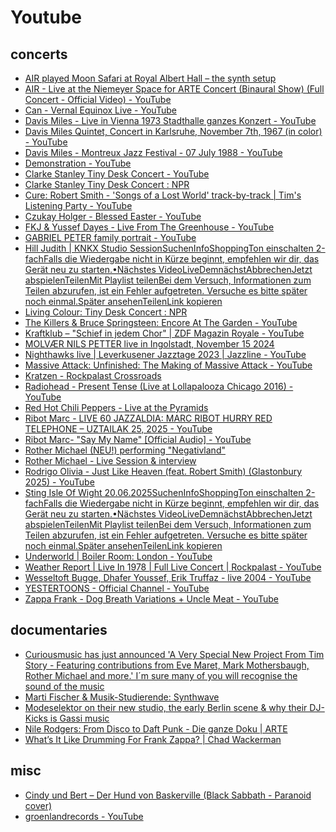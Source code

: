 # Youtube

## concerts

- [AIR played Moon Safari at Royal Albert Hall – the synth setup](https://synthanatomy.com/2024/09/air-played-moon-safari-at-royal-albert-hall-the-synth-setup.html)
- [AIR - Live at the Niemeyer Space for ARTE Concert (Binaural Show) (Full Concert - Official Video) - YouTube](https://www.youtube.com/watch?v=3GALJl6Y16w)
- [Can - Vernal Equinox Live - YouTube](https://www.youtube.com/watch?v=I4nHr44vE9I)
- [Davis Miles - Live in Vienna 1973 Stadthalle ganzes Konzert - YouTube](https://www.youtube.com/watch?v=Of-iP_VL7Bg)
- [Davis Miles Quintet, Concert in Karlsruhe, November 7th, 1967 (in color) - YouTube](https://www.youtube.com/watch?v=oCMDf5MXd2s&t=55s)
- [Davis Miles - Montreux Jazz Festival - 07 July 1988 - YouTube](https://m.youtube.com/watch?v=WmIn_IfJh90&t=2130s&pp=2AHSEJACAQ%3D%3D)
- [Demonstration - YouTube](https://www.youtube.com/playlist?list=OLAK5uy_mPwklvB48O_AfJQIOzHfSbFnk8ijRvgyA)
- [Clarke Stanley Tiny Desk Concert - YouTube](https://www.youtube.com/watch?v=R81jAk9LgiQ)
- [Clarke Stanley Tiny Desk Concert : NPR](https://www.npr.org/2025/06/17/g-s1-70053/stanley-clarke-tiny-desk-concert)
- [Cure: Robert Smith - 'Songs of a Lost World' track-by-track | Tim's Listening Party - YouTube](https://www.youtube.com/watch?v=J-gWGkfapbk)
- [Czukay Holger - Blessed Easter - YouTube](https://www.youtube.com/watch?app=desktop&v=T8iXttkok4I&t=187s)
- [FKJ & Yussef Dayes - Live From The Greenhouse - YouTube](https://www.youtube.com/watch?v=wneX5-M07TA)
- [GABRIEL PETER family portrait - YouTube](https://www.youtube.com/watch?v=JwfaDytMCBk)
- [Hill Judith | KNKX Studio SessionSuchenInfoShoppingTon einschalten 2-fachFalls die Wiedergabe nicht in Kürze beginnt, empfehlen wir dir, das Gerät neu zu starten.•Nächstes VideoLiveDemnächstAbbrechenJetzt abspielenTeilenMit Playlist teilenBei dem Versuch, Informationen zum Teilen abzurufen, ist ein Fehler aufgetreten. Versuche es bitte später noch einmal.Später ansehenTeilenLink kopieren](https://www.youtube.com/watch?v=wFbIBcTjm4k)
- [Living Colour: Tiny Desk Concert : NPR](https://www.npr.org/2025/06/25/g-s1-70062/living-colour-tiny-desk-concert)
- [The Killers & Bruce Springsteen: Encore At The Garden - YouTube](https://www.youtube.com/watch?v=Cma_-E6pG2Y)
- [Kraftklub – "Schief in jedem Chor" | ZDF Magazin Royale - YouTube](https://www.youtube.com/watch?v=QDMcC6MEAiE)
- [MOLVÆR NILS PETTER live in Ingolstadt, November 15 2024](https://www.youtube.com/watch?v=g-JxQOMwESY)
- [Nighthawks live | Leverkusener Jazztage 2023 | Jazzline - YouTube](https://www.youtube.com/watch?v=lBTR0vpW_og)
- [Massive Attack: Unfinished: The Making of Massive Attack - YouTube](https://www.youtube.com/watch?v=pt2e4wv7Q_o)
- [Kratzen - Rockpalast Crossroads](https://www.3sat.de/kultur/rockpalast-crossroads/rockpalast-crossroads-kratzen-104.html)
- [Radiohead - Present Tense (Live at Lollapalooza Chicago 2016) - YouTube](https://www.youtube.com/watch?v=G9gmOGjO9L0)
- [Red Hot Chili Peppers - Live at the Pyramids](https://www.youtube.com/watch?v=W7YF_DqZY_c)
- [Ribot Marc - LIVE 60 JAZZALDIA: MARC RIBOT HURRY RED TELEPHONE – UZTAILAK 25, 2025 - YouTube](https://www.youtube.com/watch?v=T8y9A35enDw&list=RDT8y9A35enDw&start_radio=1)
- [Ribot Marc- "Say My Name" [Official Audio] - YouTube](https://m.youtube.com/watch?v=nplQLScEq4Q&t=143s&pp=2AGPAZACAdIHCQnYAKO1ajebQw%3D%3D)
- [Rother Michael (NEU!) performing "Negativland"](https://www.youtube.com/watch?v=t_zYJTvyM4c)
- [Rother Michael - Live Session & interview](https://m.youtube.com/watch?v=wUumTBqk7zo)
- [Rodrigo Olivia - Just Like Heaven (feat. Robert Smith) (Glastonbury 2025) - YouTube](https://m.youtube.com/watch?v=MDTlUtrzeFI)
- [Sting Isle Of Wight 20.06.2025SuchenInfoShoppingTon einschalten 2-fachFalls die Wiedergabe nicht in Kürze beginnt, empfehlen wir dir, das Gerät neu zu starten.•Nächstes VideoLiveDemnächstAbbrechenJetzt abspielenTeilenMit Playlist teilenBei dem Versuch, Informationen zum Teilen abzurufen, ist ein Fehler aufgetreten. Versuche es bitte später noch einmal.Später ansehenTeilenLink kopieren](https://www.youtube.com/watch?v=V40YstCKggc)
- [Underworld | Boiler Room: London - YouTube](https://www.youtube.com/watch?v=rAOHJqJMYDA)
- [Weather Report | Live In 1978 | Full Live Concert | Rockpalast - YouTube](https://www.youtube.com/watch?v=fo-z_IeO4ms)
- [Wesseltoft Bugge, Dhafer Youssef, Erik Truffaz - live 2004 - YouTube](https://www.youtube.com/watch?v=JcuNiFGq5A8)
- [YESTERTOONS - Official Channel - YouTube](https://www.youtube.com/@YestertoonsEnglish)
- [Zappa Frank - Dog Breath Variations + Uncle Meat - YouTube](https://www.youtube.com/watch?v=26X9ecyMZss&list=RD26X9ecyMZss&start_radio=1)

## documentaries

- [Curiousmusic has just announced 'A Very Special New Project From Tim Story - Featuring contributions from Eve Maret, Mark Mothersbaugh, Rother Michael and more.' I´m sure many of you will recognise the sound of the music](https://www.youtube.com/watch?v=9V12hWZvmtk)
- [Marti Fischer & Musik-Studierende: Synthwave](https://www.youtube.com/watch?v=lGoyw8ml9WM)
- [Modeselektor on their new studio, the early Berlin scene & why their DJ-Kicks is Gassi music](https://www.youtube.com/watch?v=kBArzJ0WhRY)
- [Nile Rodgers: From Disco to Daft Punk - Die ganze Doku | ARTE](https://www.arte.tv/de/videos/051447-001-A/nile-rodgers-from-disco-to-daft-punk/)
- [What’s It Like Drumming For Frank Zappa? | Chad Wackerman](https://www.youtube.com/watch?v=24lhWTPVPnQ)

## misc

- [Cindy und Bert – Der Hund von Baskerville (Black Sabbath - Paranoid cover)](https://youtu.be/MwnFX0_H-rA)
- [groenlandrecords - YouTube](https://www.youtube.com/@groenlandrecords/videos)
